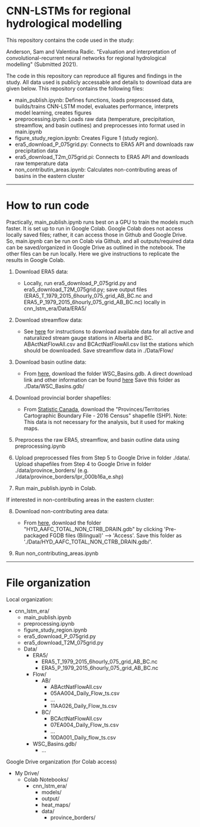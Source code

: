 # CNN-LSTMs for regional hydrological modelling

This repository contains the code used in the study:

Anderson, Sam and Valentina Radic.  "Evaluation and interpretation of convolutional-recurrent neural networks for regional hydrological modelling" (Submitted 2021).

The code in this repository can reproduce all figures and findings in the study.  All data used is publicly accessable and details to download data are given below.  This repository contains the following files:

* main_publish.ipynb: Defines functions, loads preprocessed data, builds/trains CNN-LSTM model, evaluates performance, interprets model learning, creates figures
* preprocessing.ipynb: Loads raw data (temperature, precipitation, streamflow, and basin outlines) and preprocesses into format used in main.ipynb
* figure_study_region.ipynb: Creates Figure 1 (study region).
* era5_download_P_075grid.py: Connects to ERA5 API and downloads raw precipitation data
* era5_download_T2m_075grid.pi: Connects to ERA5 API and downloads raw temperature data
* non_contributin_areas.ipynb: Calculates non-contributing areas of basins in the eastern cluster


___
# How to run code

Practically, main_publish.ipynb runs best on a GPU to train the models much faster.  It is set up to run in Google Colab.  Google Colab does not access locally saved files; rather, it can access those in Github and Google Drive.  So, main.ipynb can be run on Colab via Github, and all outputs/required data can be saved/organized in Google Drive as outlined in the notebook.  The other files can be run locally.  Here we give instructions to replicate the results in Google Colab.

1. Download ERA5 data:

    * Locally, run era5_download_P_075grid.py and era5_download_T2M_075grid.py; save output files (ERA5_T_1979_2015_6hourly_075_grid_AB_BC.nc and ERA5_P_1979_2015_6hourly_075_grid_AB_BC.nc) locally in cnn_lstm_era/Data/ERA5/

2. Download streamflow data:

    * See [here](https://wateroffice.ec.gc.ca/mainmenu/tools_and_downloads_index_e.html) for instructions to download available data for all active and naturalized stream gauge stations in Alberta and BC.   ABActNatFlowAll.csv and BCActNatFlowAll.csv list the stations which should be downloaded.  Save streamflow data in ./Data/Flow/

3. Download basin outline data:

    * From [here](https://open.canada.ca/data/en/dataset/0c121878-ac23-46f5-95df-eb9960753375), download the folder WSC_Basins.gdb.  A direct download link and other information can be found [here](https://wiki.usask.ca/pages/viewpage.action?pageId=1766228079#HowtoloadandreprojectWaterSurveyofCanada%22WSC_Basins%22GeodatabaseinQGIS-Dataavailability)
Save this folder as ./Data/WSC_Basins.gdb/

4. Download provincial border shapefiles:

	* From [Statistic Canada](https://open.canada.ca/data/en/dataset/a883eb14-0c0e-45c4-b8c4-b54c4a819edb), download the "Provinces/Territories Cartographic Boundary File - 2016 Census" shapefile (SHP).  Note: This data is not necessary for the analysis, but it used for making maps.

5. Preprocess the raw ERA5, streamflow, and basin outline data using preprocessing.ipynb

6. Upload preprocessed files from Step 5 to Google Drive in folder ./data/.  Upload shapefiles from Step 4 to Google Drive in folder ./data/province_borders/ (e.g. ./data/province_borders/lpr_000b16a_e.shp)

7. Run main_publish.ipynb in Colab.

If interested in non-contributing areas in the eastern cluster:

8. Download non-contributing area data:
	* From [here](https://open.canada.ca/data/en/dataset/adb2e613-f193-42e2-987e-2cc9d90d2b7a), download the folder "HYD_AAFC_TOTAL_NON_CTRB_DRAIN.gdb" by clicking 'Pre-packaged FGDB files (Bilingual)' --> 'Access'.  Save this folder as './Data/HYD_AAFC_TOTAL_NON_CTRB_DRAIN.gdb/'.

9. Run non_contributing_areas.ipynb

___
# File organization

Local organization:  

* cnn_lstm_era/  
  * main_publish.ipynb  
  * preprocessing.ipynb  
  * figure_study_region.ipynb  
  * era5_download_P_075grid.py  
  * era5_download_T2M_075grid.py  
  * Data/  
  	* ERA5/  
		* ERA5_T_1979_2015_6hourly_075_grid_AB_BC.nc  
		* ERA5_P_1979_2015_6hourly_075_grid_AB_BC.nc  
	* Flow/
		* AB/  
			* ABActNatFlowAll.csv  
			* 05AA004_Daily_Flow_ts.csv  
			* ...  
			* 11AA026_Daily_Flow_ts.csv  
		* BC/  
		  	* BCActNatFlowAll.csv  
		  	* 07EA004_Daily_Flow_ts.csv  
		  	* ...
		  	* 10DA001_Daily_flow_ts.csv  
	* WSC_Basins.gdb/
		* ...

Google Drive organization (for Colab access)  

* My Drive/  
	* Colab Notebooks/  
		* cnn_lstm_era/   
			* models/  
			* output/  
			* heat_maps/ 
			* data/
				* province_borders/  
